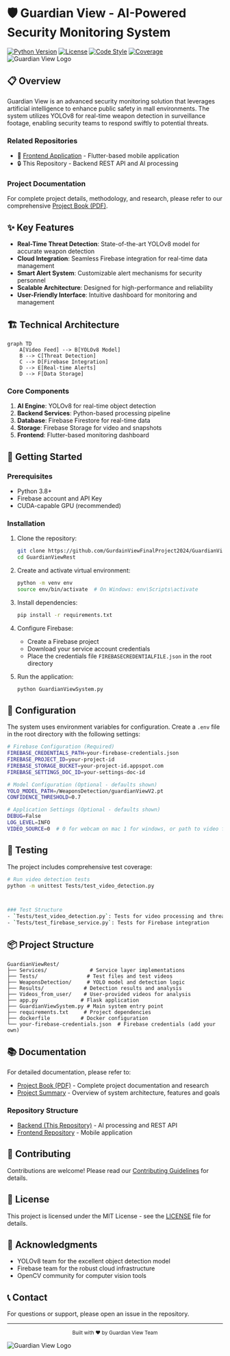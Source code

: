 # 🛡️ Guardian View - AI-Powered Security Monitoring System

[![Python Version](https://img.shields.io/badge/python-3.8%2B-blue.svg)](https://www.python.org/downloads/)
[![License](https://img.shields.io/badge/license-MIT-green.svg)](LICENSE)
[![Code Style](https://img.shields.io/badge/code%20style-black-000000.svg)](https://github.com/psf/black)
[![Coverage](https://codecov.io/gh/omer1004/Guardian-View-RestAPI-Backend/branch/main/graph/badge.svg)](https://codecov.io/gh/omer1004/Guardian-View-RestAPI-Backend)
![Guardian View Logo](assets/images/guardian-view-logo.png)

## 📋 Overview

Guardian View is an advanced security monitoring solution that leverages artificial intelligence to enhance public safety in mall environments. The system utilizes YOLOv8 for real-time weapon detection in surveillance footage, enabling security teams to respond swiftly to potential threats.

### Related Repositories
- 📱 [Frontend Application](https://github.com/GurdainViewFinalProject2024/weaponDetection) - Flutter-based mobile application
- 🔒 This Repository - Backend REST API and AI processing

### Project Documentation
For complete project details, methodology, and research, please refer to our comprehensive [Project Book (PDF)](docs/Project_Book.pdf).

## ✨ Key Features

- **Real-Time Threat Detection**: State-of-the-art YOLOv8 model for accurate weapon detection
- **Cloud Integration**: Seamless Firebase integration for real-time data management
- **Smart Alert System**: Customizable alert mechanisms for security personnel
- **Scalable Architecture**: Designed for high-performance and reliability
- **User-Friendly Interface**: Intuitive dashboard for monitoring and management

## 🏗️ Technical Architecture

```mermaid
graph TD
    A[Video Feed] --> B[YOLOv8 Model]
    B --> C[Threat Detection]
    C --> D[Firebase Integration]
    D --> E[Real-time Alerts]
    D --> F[Data Storage]
```

### Core Components

1. **AI Engine**: YOLOv8 for real-time object detection
2. **Backend Services**: Python-based processing pipeline
3. **Database**: Firebase Firestore for real-time data
4. **Storage**: Firebase Storage for video and snapshots
5. **Frontend**: Flutter-based monitoring dashboard

## 🚀 Getting Started

### Prerequisites

- Python 3.8+
- Firebase account and API Key
- CUDA-capable GPU (recommended)

### Installation

1. Clone the repository:
   ```bash
   git clone https://github.com/GurdainViewFinalProject2024/GuardianViewRest.git
   cd GuardianViewRest
   ```

2. Create and activate virtual environment:
   ```bash
   python -m venv env
   source env/bin/activate  # On Windows: env\Scripts\activate
   ```

3. Install dependencies:
   ```bash
   pip install -r requirements.txt
   ```

4. Configure Firebase:
   - Create a Firebase project
   - Download your service account credentials
   - Place the credentials file `FIREBASECREDENTIALFILE.json` in the root directory

5. Run the application:
   ```bash
   python GuardianViewSystem.py
   ```

## 🔧 Configuration

The system uses environment variables for configuration. Create a `.env` file in the root directory with the following settings:

```bash
# Firebase Configuration (Required)
FIREBASE_CREDENTIALS_PATH=your-firebase-credentials.json
FIREBASE_PROJECT_ID=your-project-id
FIREBASE_STORAGE_BUCKET=your-project-id.appspot.com
FIREBASE_SETTINGS_DOC_ID=your-settings-doc-id

# Model Configuration (Optional - defaults shown)
YOLO_MODEL_PATH=/WeaponsDetection/guardianViewV2.pt
CONFIDENCE_THRESHOLD=0.7

# Application Settings (Optional - defaults shown)
DEBUG=False
LOG_LEVEL=INFO
VIDEO_SOURCE=0  # 0 for webcam on mac 1 for windows, or path to video file
```

## 🧪 Testing

The project includes comprehensive test coverage:

```bash
# Run video detection tests
python -m unittest Tests/test_video_detection.py



### Test Structure
- `Tests/test_video_detection.py`: Tests for video processing and threat detection
- `Tests/test_firebase_service.py`: Tests for Firebase integration
```

## 📦 Project Structure

```
GuardianViewRest/
├── Services/              # Service layer implementations
├── Tests/                # Test files and test videos
├── WeaponsDetection/     # YOLO model and detection logic
├── Results/             # Detection results and analysis
├── Videos_from_user/    # User-provided videos for analysis
├── app.py              # Flask application
├── GuardianViewSystem.py # Main system entry point
├── requirements.txt     # Project dependencies
├── dockerfile          # Docker configuration
└── your-firebase-credentials.json  # Firebase credentials (add your own)
```

## 📚 Documentation

For detailed documentation, please refer to:
- [Project Book (PDF)](docs/Project_Book.pdf) - Complete project documentation and research
- [Project Summary](docs/project_summary.md) - Overview of system architecture, features and goals

### Repository Structure
- [Backend (This Repository)](https://github.com/Omer1004/Guardian-View-RestAPI-Backend) - AI processing and REST API
- [Frontend Repository](https://github.com/GurdainViewFinalProject2024/weaponDetection) - Mobile application

## 🤝 Contributing

Contributions are welcome! Please read our [Contributing Guidelines](CONTRIBUTING.md) for details.

## 📝 License

This project is licensed under the MIT License - see the [LICENSE](LICENSE) file for details.

## 🙏 Acknowledgments

- YOLOv8 team for the excellent object detection model
- Firebase team for the robust cloud infrastructure
- OpenCV community for computer vision tools

## 📞 Contact

For questions or support, please open an issue in the repository.

---

<div align="center">
  <sub>Built with ❤️ by Guardian View Team</sub>
</div>

![Guardian View Logo](assets/images/guardian-view-logo.png)
